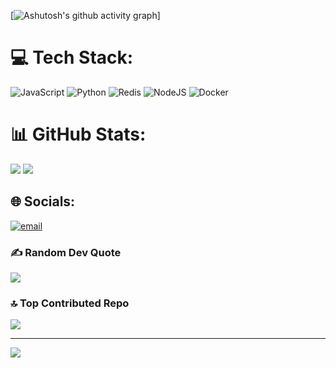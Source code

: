 [![Ashutosh's github activity graph](https://github-readme-activity-graph.vercel.app/graph?username=nitishgoswami-git&theme=github-compact)]

<!--
**nitishgoswami-git/nitishgoswami-git** is a ✨ _special_ ✨ repository because its `README.md` (this file) appears on your GitHub profile.

Here are some ideas to get you started:

- 🔭 I’m currently working on ...
- 🌱 I’m currently learning ...
- 👯 I’m looking to collaborate on ...
- 🤔 I’m looking for help with ...
- 💬 Ask me about ...
- 📫 How to reach me: ...
- 😄 Pronouns: ...
- ⚡ Fun fact: ...
-->
# 💻 Tech Stack:
![JavaScript](https://img.shields.io/badge/javascript-%23323330.svg?style=for-the-badge&logo=javascript&logoColor=%23F7DF1E) ![Python](https://img.shields.io/badge/python-3670A0?style=for-the-badge&logo=python&logoColor=ffdd54) ![Redis](https://img.shields.io/badge/redis-%23DD0031.svg?style=for-the-badge&logo=redis&logoColor=white) ![NodeJS](https://img.shields.io/badge/node.js-6DA55F?style=for-the-badge&logo=node.js&logoColor=white) ![Docker](https://img.shields.io/badge/docker-%230db7ed.svg?style=for-the-badge&logo=docker&logoColor=white)

# 📊 GitHub Stats:
<!--![](https://github-readme-stats.vercel.app/api?username=nitishgoswami-git&theme=dark&hide_border=false&include_all_commits=true&count_private=true)<br/>-->
![](https://nirzak-streak-stats.vercel.app/?user=nitishgoswami-git&theme=dark&hide_border=false)
![](https://github-readme-stats.vercel.app/api/top-langs/?username=nitishgoswami-git&theme=dark&hide_border=false&include_all_commits=true&count_private=true&layout=compact)


## 🌐 Socials:
[![email](https://img.shields.io/badge/Email-D14836?logo=gmail&logoColor=white)](mailto:itsgoswaminitish@gmail.com) 




### ✍️ Random Dev Quote
![](https://quotes-github-readme.vercel.app/api?type=horizontal&theme=radical)

### 🔝 Top Contributed Repo
![](https://github-contributor-stats.vercel.app/api?username=nitishgoswami-git&limit=5&theme=radical&combine_all_yearly_contributions=true)

---
[![](https://visitcount.itsvg.in/api?id=nitishgoswami-git&icon=0&color=0)](https://visitcount.itsvg.in)

<!-- Proudly created with GPRM ( https://gprm.itsvg.in ) -->
